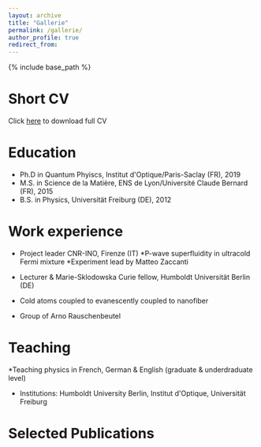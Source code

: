 ```yaml
---
layout: archive
title: "Gallerie"
permalink: /gallerie/
author_profile: true
redirect_from:
---
```


{% include base_path %}

Short CV
======
Click [here](https://github.com/MaxSchemmer/MaxSchemmer.github.io/tree/master/files/CV_MaximilianSchemmer.pdf) to download full CV

Education
======
* Ph.D in Quantum Phyiscs, Institut d'Optique/Paris-Saclay (FR), 2019
* M.S. in Science de la Matière, ENS de Lyon/Université Claude Bernard (FR), 2015
* B.S. in Physics, Universität Freiburg (DE), 2012


Work experience
======
* Project leader CNR-INO, Firenze (IT) 
  *P-wave superfluidity in ultracold Fermi mixture 
  *Experiment lead by Matteo Zaccanti

* Lecturer & Marie-Sklodowska Curie fellow, Humboldt Universität  Berlin (DE)
 * Cold atoms coupled to evanescently coupled to nanofiber 
 * Group of Arno Rauschenbeutel
   
Teaching
======
*Teaching physics in French, German & English (graduate & underdraduate level)
* Institutions: Humboldt University Berlin, Institut d'Optique, Universität Freiburg
  
Selected Publications
======


